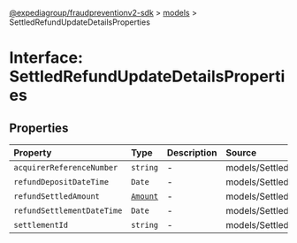 [@expediagroup/fraudpreventionv2-sdk](../../index.md) > [models](../index.md) > SettledRefundUpdateDetailsProperties

# Interface: SettledRefundUpdateDetailsProperties

## Properties

| Property | Type | Description | Source |
| :------ | :------ | :------ | :------ |
| `acquirerReferenceNumber` | `string` | - | models/SettledRefundUpdateDetails.ts:75 |
| `refundDepositDateTime` | `Date` | - | models/SettledRefundUpdateDetails.ts:74 |
| `refundSettledAmount` | [`Amount`](../classes/Amount.md) | - | models/SettledRefundUpdateDetails.ts:77 |
| `refundSettlementDateTime` | `Date` | - | models/SettledRefundUpdateDetails.ts:73 |
| `settlementId` | `string` | - | models/SettledRefundUpdateDetails.ts:76 |
